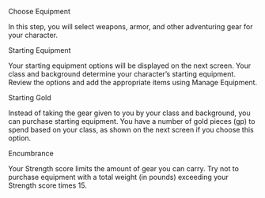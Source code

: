 Choose Equipment

In this step, you will select weapons, armor, and other adventuring gear for your character.

Starting Equipment

Your starting equipment options will be displayed on the next screen. Your class and background determine your character’s starting equipment. Review the options and add the appropriate items using Manage Equipment.

Starting Gold

Instead of taking the gear given to you by your class and background, you can purchase starting equipment. You have a number of gold pieces (gp) to spend based on your class, as shown on the next screen if you choose this option.

Encumbrance

Your Strength score limits the amount of gear you can carry. Try not to purchase equipment with a total weight (in pounds) exceeding your Strength score times 15.